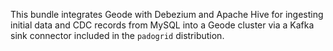 This bundle integrates Geode with Debezium and Apache Hive for ingesting initial data and CDC records from MySQL into a Geode cluster via a Kafka sink connector included in the `padogrid` distribution.

